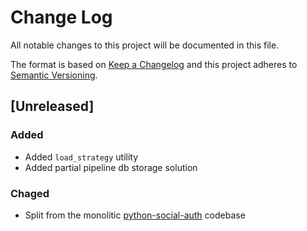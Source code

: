 # Change Log

All notable changes to this project will be documented in this file.

The format is based on [Keep a Changelog](http://keepachangelog.com/)
and this project adheres to [Semantic Versioning](http://semver.org/).

## [Unreleased]

### Added
- Added `load_strategy` utility
- Added partial pipeline db storage solution

### Chaged
- Split from the monolitic [python-social-auth](https://github.com/omab/python-social-auth)
  codebase
